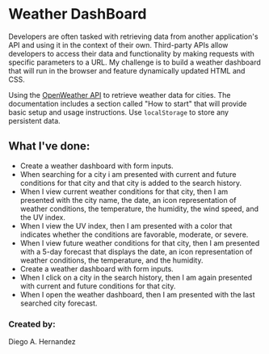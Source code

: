 # Weather DashBoard
Developers are often tasked with retrieving data from another application's API and using it in the context of their own.
Third-party APIs allow developers to access their data and functionality by making requests with specific parameters to a URL.
My challenge is to build a weather dashboard that will run in the browser and feature dynamically updated HTML and CSS.

Using the [OpenWeather API](https://openweathermap.org/api) to retrieve weather data for cities. 
The documentation includes a section called "How to start" that will provide basic setup and usage instructions.
Use `localStorage` to store any persistent data.

## What I've done: 
<ul>
<li>Create a weather dashboard with form inputs.</li>
<li>When searching for a city i am presented with current and future conditions for that city and that city is added to the search history.</li>
<li>When I view current weather conditions for that city, then I am presented with the city name, the date, an icon representation of weather conditions, the temperature, the humidity, the wind speed, and the UV index.</li>
<li>When I view the UV index, then I am presented with a color that indicates whether the conditions are favorable, moderate, or severe.</li>
<li>When I view future weather conditions for that city, then I am presented with a 5-day forecast that displays the date, an icon representation of weather conditions, the temperature, and the humidity.</li>
<li>Create a weather dashboard with form inputs.</li>
<li>When I click on a city in the search history, then I am again presented with current and future conditions for that city.</li>
<li>When I open the weather dashboard, then I am presented with the last searched city forecast.</li>
</ul>












### Created by:

Diego A. Hernandez
